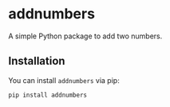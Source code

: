 # addnumbers

A simple Python package to add two numbers.

## Installation

You can install `addnumbers` via pip:

```shell
pip install addnumbers
```
